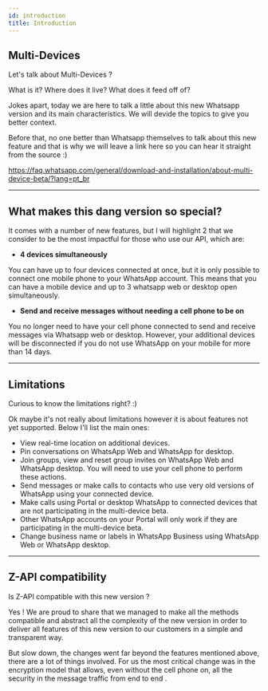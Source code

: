 ```yaml
---
id: introduction
title: Introduction
---
```


## Multi-Devices

Let's talk about Multi-Devices ? 

What is it? Where does it live? What does it feed off of?

Jokes apart, today we are here to talk a little about this new Whatsapp version and its main characteristics. We will devide the topics to give you better context.

Before that, no one better than Whatsapp themselves to talk about this new feature and that is why we will leave a link here so you can hear it straight from the source :)

https://faq.whatsapp.com/general/download-and-installation/about-multi-device-beta/?lang=pt_br

---

## What makes this dang version so special?

It comes with a number of new features, but I will highlight 2 that we consider to be the most impactful for those who use our API, which are:

- **4 devices simultaneously**

You can have up to four devices connected at once, but it is only possible to connect one mobile phone to your WhatsApp account. This means that you can have a mobile device and up to 3 whatsapp web or desktop open simultaneously.

- **Send and receive messages without needing a cell phone to be on** 

You no longer need to have your cell phone connected to send and receive messages via Whatsapp web or desktop. However, your additional devices will be disconnected if you do not use WhatsApp on your mobile for more than 14 days.

---

## Limitations

Curious to know the limitations right? :)

Ok maybe it's not really about limitations however it is about features not yet supported. Below I'll list the main ones:

- View real-time location on additional devices.
- Pin conversations on WhatsApp Web and WhatsApp for desktop.
- Join groups, view and reset group invites on WhatsApp Web and WhatsApp desktop. You will need to use your cell phone to perform these actions.
- Send messages or make calls to contacts who use very old versions of WhatsApp using your connected device.
- Make calls using Portal or desktop WhatsApp to connected devices that are not participating in the multi-device beta.
- Other WhatsApp accounts on your Portal will only work if they are participating in the multi-device beta.
- Change business name or labels in WhatsApp Business using WhatsApp Web or WhatsApp desktop.

---

## Z-API compatibility 

Is Z-API compatible with this new version ?  

Yes ! We are proud to share that we managed to make all the methods compatible and abstract all the complexity of the new version in order to deliver all features of this new version to our customers in a simple and transparent way.

But slow down, the changes went far beyond the features mentioned above, there are a lot of things involved. For us the most critical change was in the encryption model that allows, even without the cell phone on, all the security in the message traffic from end to end .